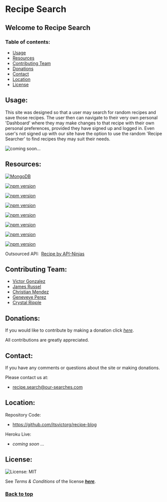 # Recipe Search

## Welcome to Recipe Search

### Table of contents:

- [Usage](#usage)
- [Resources](#resources)
- [Contributing Team](#contributing)
- [Donations](#donations)
- [Contact](#contact)
- [Location](#location)
- [License](#license)

## Usage:

This site was designed so that a user may search for random recipes and save those recipes.  The user then can navigate to their very own personal 'Dashboard' where they may make changes to that recipe with their own personal preferences, provided they have signed up and logged in.  Even user's not signed up with our site have the option to use the random 'Recipe Searcher' to find recipes they may suit their needs.

![*coming soon...*]()

## Resources:

[![MongoDB](https://img.shields.io/badge/MongoDB-v4.4.17-9cf)](https://www.mongodb.com/)

[![npm version](https://img.shields.io/badge/Express-v4.17.1-9cf)](https://expressjs.com/)

[![npm version](https://img.shields.io/badge/React-v17.0.1-9cf)](https://react.dev/)

[![npm version](https://img.shields.io/badge/Node-v18.12.1-9cf)](https://nodejs.org/en/about)

[![npm version](https://img.shields.io/badge/React%20Bootstrap-v2.7.2-9cf)](https://react-bootstrap.github.io/)

[![npm version](https://img.shields.io/badge/Bootstrap-v5.2.3-9cf)](https://react-bootstrap.github.io/)

[![npm version](https://img.shields.io/badge/GraphQl-v18.12.1-9cf)](https://www.apollographql.com/)

[![npm version](https://img.shields.io/badge/Stripe-v12.0.0-9cf)](https://stripe.com/docs)

Outsourced API:&nbsp;&nbsp;[Recipe by API-Ninjas](https://rapidapi.com/apininjas/api/recipe-by-api-ninjas)

## Contributing Team:

 - [Victor Gonzalez](https://github.com/itsvictorg)
 - [James Russel](https://github.com/eugerald)
 - [Christian Mendez](https://github.com/christian1512-FE)
 - [Geneveve Perez](https://ineedurgithub.account)
 - [Crystal Ripple](https://github.com/zMag33z)

## Donations:

If you would like to contribute by making a donation click [*here*](https:///recipe-blog/donate).

All contributions are greatly appreciated.

## Contact:

If you have any comments or questions about the site or making donations.

Please contact us at:
 - recipe.search@our-searches.com

## Location:

Repository Code:
 - https://github.com/itsvictorg/recipe-blog

Heroku Live:
 - *coming soon ...*

## License:
  
![License: MIT](https://img.shields.io/badge/license-MIT-brightgreen)
  
See *Terms & Conditions* of the license [***here***](https://opensource.org/licenses/MIT).

### [**Back to top**](#)